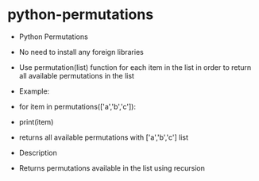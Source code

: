 # python-permutations
- Python Permutations
- No need to install any foreign libraries

- Use permutation(list) function for each item in the list in order to return all available permutations in the list
- Example: 
- for item in permutations(['a','b','c']):
- print(item) 
- returns all available permutations with ['a','b','c'] list
- Description 
- Returns permutations available in the list using recursion
